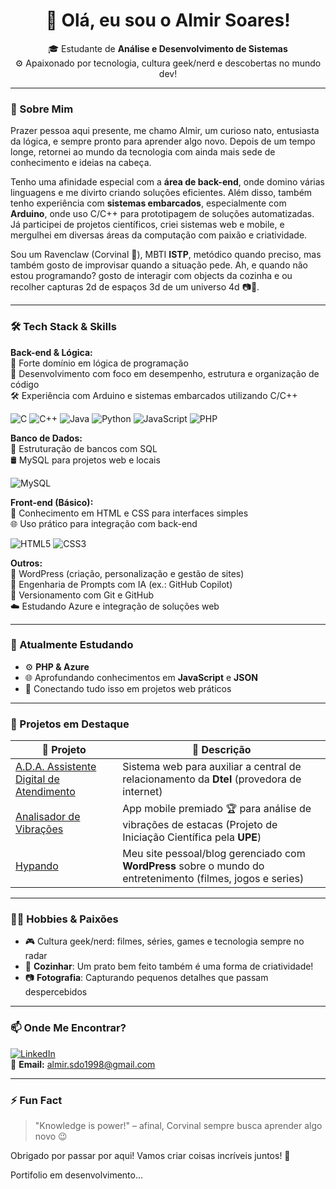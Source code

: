 <h1 align="center">👋 Olá, eu sou o Almir Soares!</h1>

<p align="center">
  🎓 Estudante de <strong>Análise e Desenvolvimento de Sistemas</strong> <br>
  ⚙️ Apaixonado por tecnologia, cultura geek/nerd e descobertas no mundo dev!
</p>

---

### 🧩 Sobre Mim

Prazer pessoa aqui presente, me chamo Almir, um curioso nato, entusiasta da lógica, e sempre pronto para aprender algo novo. Depois de um tempo longe, retornei ao mundo da tecnologia com ainda mais sede de conhecimento e ideias na cabeça.

Tenho uma afinidade especial com a **área de back-end**, onde domino várias linguagens e me divirto criando soluções eficientes. Além disso, também tenho experiência com **sistemas embarcados**, especialmente com **Arduino**, onde uso C/C++ para prototipagem de soluções automatizadas. Já participei de projetos científicos, criei sistemas web e mobile, e mergulhei em diversas áreas da computação com paixão e criatividade.

Sou um Ravenclaw (Corvinal 🦅), MBTI **ISTP**, metódico quando preciso, mas também gosto de improvisar quando a situação pede. Ah, e quando não estou programando? gosto de interagir com objects da cozinha e ou recolher capturas 2d de espaços 3d de um universo 4d 📷🍳.

---

### 🛠️ Tech Stack & Skills

**Back-end & Lógica:**  
📌 Forte domínio em lógica de programação  
🧠 Desenvolvimento com foco em desempenho, estrutura e organização de código  
🛠️ Experiência com Arduino e sistemas embarcados utilizando C/C++

![C](https://img.shields.io/badge/-C-00599C?style=for-the-badge&logo=c&logoColor=white)
![C++](https://img.shields.io/badge/-C++-00599C?style=for-the-badge&logo=cplusplus&logoColor=white)
![Java](https://img.shields.io/badge/-Java-007396?style=for-the-badge&logo=java&logoColor=white)
![Python](https://img.shields.io/badge/-Python-3776AB?style=for-the-badge&logo=python&logoColor=white)
![JavaScript](https://img.shields.io/badge/-JavaScript-F7DF1E?style=for-the-badge&logo=javascript&logoColor=black)
![PHP](https://img.shields.io/badge/-PHP-777BB4?style=for-the-badge&logo=php&logoColor=white)

**Banco de Dados:**  
📂 Estruturação de bancos com SQL  
🛢️ MySQL para projetos web e locais

![MySQL](https://img.shields.io/badge/-MySQL-4479A1?style=for-the-badge&logo=mysql&logoColor=white)

**Front-end (Básico):**  
🧱 Conhecimento em HTML e CSS para interfaces simples  
🌐 Uso prático para integração com back-end

![HTML5](https://img.shields.io/badge/-HTML5-E34F26?style=for-the-badge&logo=html5&logoColor=white)
![CSS3](https://img.shields.io/badge/-CSS3-1572B6?style=for-the-badge&logo=css3&logoColor=white)

**Outros:**  
🔧 WordPress (criação, personalização e gestão de sites)  
🤖 Engenharia de Prompts com IA (ex.: GitHub Copilot)  
🔄 Versionamento com Git e GitHub  
☁️ Estudando Azure e integração de soluções web

---

### 🌱 Atualmente Estudando

- ⚙️ **PHP & Azure**
- 🌐 Aprofundando conhecimentos em **JavaScript** e **JSON**
- 🔌 Conectando tudo isso em projetos web práticos

---

### 🌟 Projetos em Destaque

| 📌 Projeto | 🔎 Descrição |
|------------|--------------|
| [A.D.A. Assistente Digital de Atendimento](https://github.com/seu-usuario/A.D.A.Assistente_Digital_Atendimento) | Sistema web para auxiliar a central de relacionamento da **Dtel** (provedora de internet) |
| [Analisador de Vibrações](https://github.com/seu-usuario/AnalisadorDeVibracoes) | App mobile premiado 🏆 para análise de vibrações de estacas (Projeto de Iniciação Científica pela **UPE**) |
| [Hypando](https://hypando.com.br) | Meu site pessoal/blog gerenciado com **WordPress** sobre o mundo do entretenimento (filmes, jogos e series)|

---

### 👨‍🍳 Hobbies & Paixões

- 🎮 Cultura geek/nerd: filmes, séries, games e tecnologia sempre no radar
- 🍳 **Cozinhar**: Um prato bem feito também é uma forma de criatividade!
- 📷 **Fotografia**: Capturando pequenos detalhes que passam despercebidos

---

### 📫 Onde Me Encontrar?  

[![LinkedIn](https://img.shields.io/badge/-LinkedIn-0A66C2?style=for-the-badge&logo=linkedin&logoColor=white)](https://www.linkedin.com/in/almir-soares-aso)  
📧 **Email:** almir.sdo1998@gmail.com

---

### ⚡ Fun Fact  

> "Knowledge is power!" – afinal, Corvinal sempre busca aprender algo novo 😉  

Obrigado por passar por aqui! Vamos criar coisas incríveis juntos! 🚀

Portifolio em desenvolvimento...
